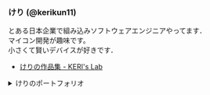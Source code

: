 ### けり (@kerikun11)

とある日本企業で組み込みソフトウェアエンジニアやってます．  
マイコン開発が趣味です。  
小さくて賢いデバイスが好きです．  

- [けりの作品集 - KERI's Lab](https://www.kerislab.jp/works/)

<details><summary>けりのポートフォリオ</summary><div>

---

### 技能

| スキル                                      | 概要 / 使用目的                        |
| ------------------------------------------- | -------------------------------------- |
| Linux (Manjaro, Ubuntu)                     | 開発環境構築                          |
| C/C++                                       | IoTデバイス開発，ロボット開発          |
| RTOS (FreeRTOS, mbed RTOS)                  | IoTデバイス開発，ロボット開発          |
| マイコン (ESP32, STM32, nRF5, PIC, Arduino) | IoTデバイス開発，ロボット開発          |
| EDA (KiCad)                                 | プリント基板設計                       |
| 3D CAD (Fusion 360)                         | マイクロマウス機体設計                 |
| 小型部品のはんだ付け                         | QFNパッケージ, 0201-inch 抵抗など      |
| Raspberry Pi                                | 自宅サーバー構築                       |
| MATLAB                                      | 制御シミュレーション，シンボリック計算 |
| Python3                                     | データの可視化                         |

---

### 制作物

| 年   | タイトル                                                                       | 概要                      |
| ---- | ------------------------------------------------------------------------------ | ------------------------- |
| 2015 | [Charge Station](https://www.kerislab.jp/posts/2015-02-16-charge-station-1-5/) | 電流計測機能付きUSB充電器 |
| 2016 | [IR-Station](https://github.com/kerikun11/IR-Station)                          | IoT 赤外線学習リモコン    |
| 2016 | [KERISE v1](https://www.kerislab.jp/posts/2016-11-21-micromouse2016/)          | マイクロマウス            |
| 2017 | [KERISE v3](https://www.kerislab.jp/posts/2017-11-22-micromouse2017/)          | マイクロマウス            |
| 2019 | [KERISE v4](https://www.kerislab.jp/posts/2019-12-04-micromouse2019/)          | マイクロマウス            |
| 2025 | [KERIgoKBD v1](https://www.kerislab.jp/posts/2025-03-20-kerigokbd-v1/)         | 人間工学自作キーボード     |

---

### 職歴

| 期間              | 会社名                     | 業務内容                 |
| ----------------- | -------------------------- | ------------------------ |
| 2014.03 - 2020.03 | 株式会社秋月電子通商       | 店舗スタッフ             |
| 2014.10 - 2020.03 | 株式会社Sassor             | 組み込みデバイス開発     |
| 2020.04 -         | ｿﾆｰｾﾐｺﾝﾀﾞｸﾀｿﾘｭｰｼｮﾝｽﾞ株式会社 | 組み込みソフトウェア開発 |

---

### 学歴

| 卒業年月 | 教育機関                                                        |
| -------- | --------------------------------------------------------------- |
| 2014.03  | 横浜市立横浜サイエンスフロンティア高等学校 理数科               |
| 2018.03  | 東京工業大学工学部制御システム工学科 学士（工学）               |
| 2020.03  | 東京工業大学工学院システム制御系システム制御コース 修士（工学） |

---

### 受賞歴

| 年月    | 内容                                                                         |
| ------- | ---------------------------------------------------------------------------- |
| 2016.11 | 第37回全日本マイクロマウス大会2016 クラシック競技フレッシュマンクラス 特別賞 |
| 2017.11 | 第38回全日本マイクロマウス大会2017 ハーフサイズ競技エキスパートクラス 特別賞 |
| 2019.12 | 第40回全日本マイクロマウス大会2019 マイクロマウス競技 特別賞                 |
| 2020.03 | 東京工業大学白星会システム制御コース最優秀論文発表賞                         |
| 2022.03 | 第42回全日本マイクロマウス大会2021 マイクロマウス競技 特別賞                 |

</div></details>
